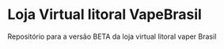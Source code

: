 # Loja Virtual litoral VapeBrasil
Repositório para a versão BETA da loja virtual litoral vaper Brasil
